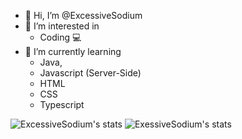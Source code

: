 - 👋 Hi, I’m @ExcessiveSodium
- 👀 I’m interested in 
  - Coding 💻
- 🌱 I’m currently learning 
  - Java,
  - Javascript (Server-Side)
  - HTML
  - CSS
  - Typescript

![ExcessiveSodium's stats](https://github-readme-stats.vercel.app/api/top-langs/?username=IllegalNatrium&layout=compact&theme=radical) ![ExessiveSodium's stats](https://github-readme-stats.vercel.app/api?username=IllegalNatrium&show_icons=true&theme=radical)
